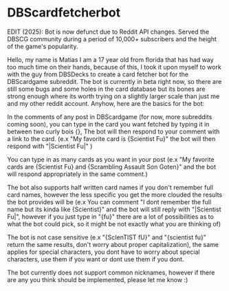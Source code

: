 # DBScardfetcherbot

EDIT (2025): Bot is now defunct due to Reddit API changes. Served the DBSCG community during a period of 10,000+ subscribers and the height of the game's popularity.

Hello, my name is Matias I am a 17 year old from florida that has had way too much time on their hands, because of this, I took it upon myself to work with the guy from DBSDecks to create a card fetcher bot for the DBScardgame subreddit. The bot is currently in beta right now, so there are still some bugs and some holes in the card database but its bones are strong enough where its worth trying on a slightly larger scale than just me and my other reddit account. Anyhow, here are the basics for the bot:

In the comments of any post in DBScardgame (for now, more subreddits coming soon), you can type in the card you want fetched by typing it in between two curly bois {}, The bot will then respond to your comment with a link to the card. (e.x "My favorite card is {Scientist Fu}" the bot will then respond with "|Scientist Fu|" )

You can type in as many cards as you want in your post (e.x "My favorite cards are {Scientist Fu} and {Scrambling Assault Son Goten}" and the bot will respond appropriately in the same comment.)

The bot also supports half written card names if you don't remember full card names, however the less specific you get the more clouded the results the bot provides will be (e.x You can comment "I dont remember the full name but its kinda like {Scientist}" and the bot will still reply with "|Scientist Fu|", however if you just type in "{fu}" there are a lot of possibilities as to what the bot could pick, so it might be not exactly what you are thinking of)

The bot is not case sensitive (e.x "{ScIenTIST fU}" and "{scientist fu}" return the same results, don't worry about proper capitalization), the same applies for special characters, you dont have to worry about special characters, use them if you want or dont use them if you dont.

The bot currently does not support common nicknames, however if there are any you think should be implemented, please let me know :)
